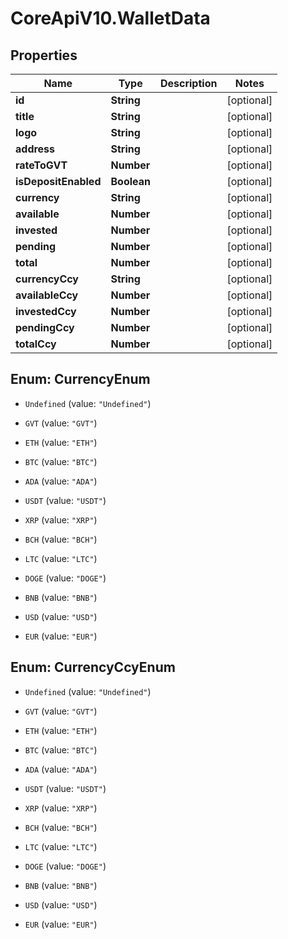 # CoreApiV10.WalletData

## Properties
Name | Type | Description | Notes
------------ | ------------- | ------------- | -------------
**id** | **String** |  | [optional] 
**title** | **String** |  | [optional] 
**logo** | **String** |  | [optional] 
**address** | **String** |  | [optional] 
**rateToGVT** | **Number** |  | [optional] 
**isDepositEnabled** | **Boolean** |  | [optional] 
**currency** | **String** |  | [optional] 
**available** | **Number** |  | [optional] 
**invested** | **Number** |  | [optional] 
**pending** | **Number** |  | [optional] 
**total** | **Number** |  | [optional] 
**currencyCcy** | **String** |  | [optional] 
**availableCcy** | **Number** |  | [optional] 
**investedCcy** | **Number** |  | [optional] 
**pendingCcy** | **Number** |  | [optional] 
**totalCcy** | **Number** |  | [optional] 


<a name="CurrencyEnum"></a>
## Enum: CurrencyEnum


* `Undefined` (value: `"Undefined"`)

* `GVT` (value: `"GVT"`)

* `ETH` (value: `"ETH"`)

* `BTC` (value: `"BTC"`)

* `ADA` (value: `"ADA"`)

* `USDT` (value: `"USDT"`)

* `XRP` (value: `"XRP"`)

* `BCH` (value: `"BCH"`)

* `LTC` (value: `"LTC"`)

* `DOGE` (value: `"DOGE"`)

* `BNB` (value: `"BNB"`)

* `USD` (value: `"USD"`)

* `EUR` (value: `"EUR"`)




<a name="CurrencyCcyEnum"></a>
## Enum: CurrencyCcyEnum


* `Undefined` (value: `"Undefined"`)

* `GVT` (value: `"GVT"`)

* `ETH` (value: `"ETH"`)

* `BTC` (value: `"BTC"`)

* `ADA` (value: `"ADA"`)

* `USDT` (value: `"USDT"`)

* `XRP` (value: `"XRP"`)

* `BCH` (value: `"BCH"`)

* `LTC` (value: `"LTC"`)

* `DOGE` (value: `"DOGE"`)

* `BNB` (value: `"BNB"`)

* `USD` (value: `"USD"`)

* `EUR` (value: `"EUR"`)




